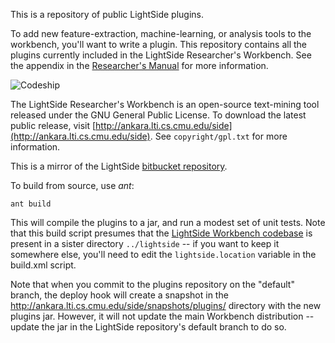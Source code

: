 This is a repository of public LightSide plugins.

To add new feature-extraction, machine-learning, or analysis tools to the workbench, you'll want to write a plugin. This repository contains all the plugins currently included in the LightSide Researcher's Workbench. See the appendix in the [Researcher's Manual](http://ankara.lti.cs.cmu.edu/side/LightSide_Researchers_Manual.pdf) for more information.

![Codeship](https://www.codeship.io/projects/bcf73bd0-a8a5-0131-8655-063dfab0229a/status "Codeship Status")

The LightSide Researcher's Workbench is an open-source text-mining tool released under the GNU General Public License. 
To download the latest public release, visit [http://ankara.lti.cs.cmu.edu/side](http://ankara.lti.cs.cmu.edu/side).
See `copyright/gpl.txt` for more information.

This is a mirror of the LightSide [bitbucket repository](https://bitbucket.org/lightsidelabs/genesis-plugins).

To build from source, use *ant*:

    ant build

This will compile the plugins to a jar, and run a modest set of unit tests. Note that this build script presumes that the [LightSide Workbench codebase](https://bitbucket.org/lightsidelabs/lightside) is present in a sister directory `../lightside` -- if you want to keep it somewhere else, you'll need to edit the `lightside.location` variable in the build.xml script.

Note that when you commit to the plugins repository on the "default" branch, the deploy hook will create a snapshot in the http://ankara.lti.cs.cmu.edu/side/snapshots/plugins/ directory with the new plugins jar. However, it will not update the main Workbench distribution -- update the jar in the LightSide repository's default branch to do so.
